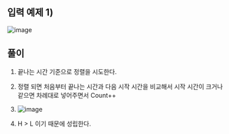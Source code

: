 입력 예제 1)
-------------------

![image](https://user-images.githubusercontent.com/64742982/158795885-1cf19138-593a-4b01-affa-0efc3ba91742.png)

풀이
--------------------

1. 끝나는 시간 기준으로 정렬을 시도한다. 

  1. 정렬 되면 처음부터 끝나는 시간과 다음 시작 시간을 비교해서 시작 시간이 크거나 같으면 차례대로 넣어주면서 Count++
  2. ![image](https://user-images.githubusercontent.com/64742982/158796456-90d093be-5d78-4067-a809-7d311c07a808.png)
  3. H > L 이기 때문에 성립한다.
